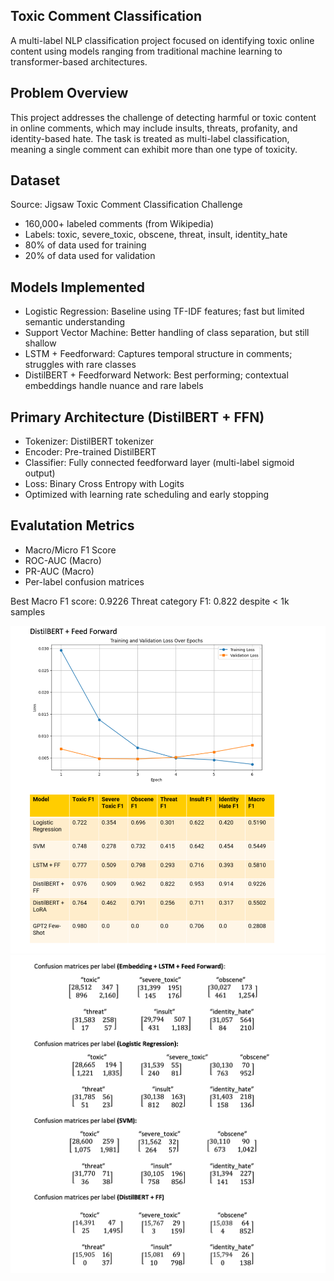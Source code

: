 ## Toxic Comment Classification 
A multi-label NLP classification project focused on identifying toxic online content using models ranging from traditional machine learning to transformer-based architectures.

## Problem Overview 
This project addresses the challenge of detecting harmful or toxic content in online comments, which may include insults, threats, profanity, and identity-based hate. The task is treated as multi-label classification, meaning a single comment can exhibit more than one type of toxicity.

## Dataset 
Source: Jigsaw Toxic Comment Classification Challenge
- 160,000+ labeled comments (from Wikipedia)
- Labels: toxic, severe_toxic, obscene, threat, insult, identity_hate
- 80% of data used for training
- 20% of data used for validation

## Models Implemented 
- Logistic Regression: Baseline using TF-IDF features; fast but limited semantic understanding
- Support Vector Machine: Better handling of class separation, but still shallow
- LSTM + Feedforward: Captures temporal structure in comments; struggles with rare classes
- DistilBERT + Feedforward Network: 	Best performing; contextual embeddings handle nuance and rare labels

## Primary Architecture (DistilBERT + FFN) 
- Tokenizer: DistilBERT tokenizer
- Encoder: Pre-trained DistilBERT
- Classifier: Fully connected feedforward layer (multi-label sigmoid output)
- Loss: Binary Cross Entropy with Logits
- Optimized with learning rate scheduling and early stopping

## Evalutation Metrics
- Macro/Micro F1 Score
- ROC-AUC (Macro)
- PR-AUC (Macro)
- Per-label confusion matrices

Best Macro F1 score: 0.9226
Threat category F1: 0.822 despite < 1k samples

![Screenshot](https://github.com/EvinB/ToxicCommentClassification/blob/main/data.png)
![Screenshot](https://github.com/EvinB/ToxicCommentClassification/blob/main/matrix.png)
